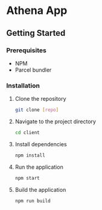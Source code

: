 # Athena App

## Getting Started

### Prerequisites

- NPM
- Parcel bundler

### Installation

1. Clone the repository

   ```bash
   git clone [repo]
   ```

2. Navigate to the project directory

   ```bash
   cd client
   ```

3. Install dependencies

   ```bash
   npm install
   ```

4. Run the application

   ```bash
   npm start
   ```

5. Build the application

   ```bash
   npm run build
   ```
